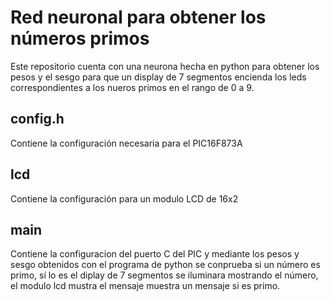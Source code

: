 # Red neuronal para obtener los números primos

Este repositorio cuenta con una neurona hecha en python para obtener los pesos y el sesgo 
para que un display de 7 segmentos encienda los leds correspondientes a los nueros primos 
en el rango de 0 a 9.

## config.h
Contiene la configuración necesaria para el PIC16F873A

## lcd
Contiene la configuración para un modulo LCD de 16x2

## main
Contiene la configuracion del puerto C del PIC y mediante los pesos y sesgo obtenidos con el programa de python 
se conprueba si un número es primo, sí lo es el diplay de 7 segmentos se iluminara mostrando el número, el modulo
lcd mustra el mensaje muestra un mensaje si es primo.
